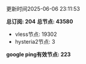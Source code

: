 更新时间2025-06-06 23:11:53

**总订阅: 204**
**总节点: 43580**
- vless节点: 19302
- hysteria2节点: 3

**google ping有效节点: 223**
